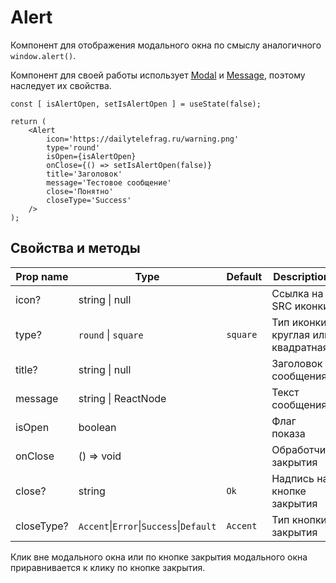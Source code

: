 # Alert
Компонент для отображения модального окна по смыслу аналогичного `window.alert()`.

Компонент для своей работы использует [Modal](./Modal.md) и [Message](./Message.md), поэтому наследует их свойства.

```tsx
const [ isAlertOpen, setIsAlertOpen ] = useState(false);

return (
    <Alert
        icon='https://dailytelefrag.ru/warning.png'
        type='round'
        isOpen={isAlertOpen}
        onClose={() => setIsAlertOpen(false)}
        title='Заголовок'
        message='Тестовое сообщение'
        close='Понятно'
        closeType='Success'
    />
);
```

## Свойства и методы
|Prop name|Type|Default|Description|
|---------|----|-------|-----------|
|icon?|string \| null||Ссылка на SRC иконки|
|type?|`round` \| `square`|`square`|Тип иконки: круглая или квадратная|
|title?|string \| null||Заголовок сообщения|
|message|string \| ReactNode||Текст сообщения|
|isOpen|boolean||Флаг показа|
|onClose|() => void||Обработчик закрытия|
|close?|string|`Ok`|Надпись на кнопке закрытия|
|closeType?|`Accent`\|`Error`\|`Success`\|`Default`|`Accent`|Тип кнопки закрытия|

Клик вне модального окна или по кнопке закрытия модального окна приравнивается к клику по кнопке закрытия.